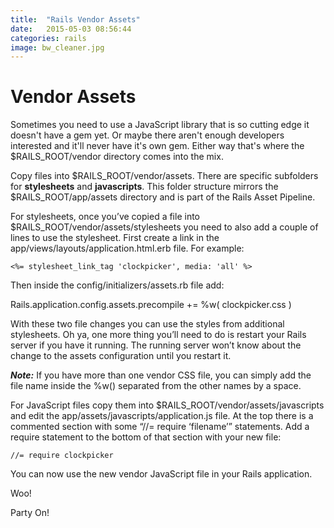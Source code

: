 ```yaml
---
title:  "Rails Vendor Assets"
date:   2015-05-03 08:56:44
categories: rails
image: bw_cleaner.jpg
---
```



# Vendor Assets

Sometimes you need to use a JavaScript library that is so cutting edge it doesn't have a gem yet.  Or maybe there aren't enough developers interested and it'll never have it's own gem.  Either way that's where the $RAILS_ROOT/vendor directory comes into the mix.
<!--more-->

Copy files into $RAILS_ROOT/vendor/assets.  There are specific subfolders for **stylesheets** and **javascripts**.  This folder structure mirrors the $RAILS_ROOT/app/assets directory and is part of the Rails Asset Pipeline.

For stylesheets, once you’ve copied a file into $RAILS_ROOT/vendor/assets/stylesheets you need to also add a couple of lines to use the stylesheet.  First create a link in the app/views/layouts/application.html.erb file. For example:

```
<%= stylesheet_link_tag 'clockpicker', media: 'all' %>
```

Then inside the config/initializers/assets.rb file add:

Rails.application.config.assets.precompile += %w( clockpicker.css )

With these two file changes you can use the styles from additional stylesheets.  Oh ya, one more thing you’ll need to do is restart your Rails server if you have it running. The running server won’t know about the change to the assets configuration until you restart it.

***Note:*** If you have more than one vendor CSS file, you can simply add the file name inside the %w() separated from the other names by a space.

For JavaScript files copy them into $RAILS_ROOT/vendor/assets/javascripts and edit the app/assets/javascripts/application.js file.  At the top there is a commented section with some “//= require ‘filename’” statements.  Add a require statement to the bottom of that section with your new file:

```
//= require clockpicker
```

You can now use the new vendor JavaScript file in your Rails application.

Woo!


Party On!
